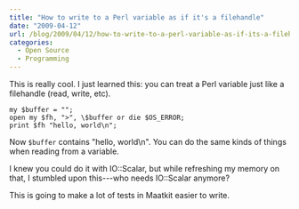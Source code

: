 ```yaml
---
title: "How to write to a Perl variable as if it's a filehandle"
date: "2009-04-12"
url: /blog/2009/04/12/how-to-write-to-a-perl-variable-as-if-its-a-filehandle/
categories:
  - Open Source
  - Programming
---
```

This is really cool. I just learned this: you can treat a Perl variable just like a filehandle (read, write, etc).

```
my $buffer = "";
open my $fh, ">", \$buffer or die $OS_ERROR;
print $fh "hello, world\n";
```

Now `$buffer` contains "hello, world\n". You can do the same kinds of things when reading from a variable.

I knew you could do it with IO::Scalar, but while refreshing my memory on that, I stumbled upon this---who needs IO::Scalar anymore?

This is going to make a lot of tests in Maatkit easier to write.


